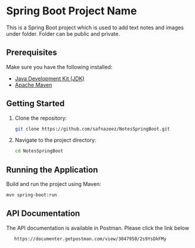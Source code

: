 # Spring Boot Project Name

This is a Spring Boot project which is used to add text notes and images under folder. Folder can be public and private.

## Prerequisites

Make sure you have the following installed:

- [Java Development Kit (JDK)](https://adoptopenjdk.net/)
- [Apache Maven](https://maven.apache.org/)

## Getting Started

1. Clone the repository:

    ```bash
    git clone https://github.com/safnazeez/NotesSpringBoot.git
    ```

2. Navigate to the project directory:

    ```bash
    cd NotesSpringBoot
    ```

## Running the Application

Build and run the project using Maven:

```bash
mvn spring-boot:run
```

## API Documentation
The API documentation is available in Postman. Please click the link below

```bash
   https://documenter.getpostman.com/view/3047950/2s9YsDkFMy
```
